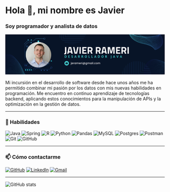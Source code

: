 # Hola 👋, mi nombre es Javier
### Soy programador y analista de datos
![Soy programador y analista de datos](https://github.com/javote94/javote94/raw/main/banner-git-hub2.png)

Mi incursión en el desarrollo de software desde hace unos años me ha permitido combinar mi pasión por los datos con mis nuevas habilidades en programación. Me encuentro en continuo aprendizaje de tecnologías backend, aplicando estos conocimientos para la manipulación de APIs y la optimización en la gestión de datos.

---
### 🧰 Habilidades
![Java](https://img.shields.io/badge/java-%23ED8B00.svg?style=for-the-badge&logo=openjdk&logoColor=white) ![Spring](https://img.shields.io/badge/spring-%236DB33F.svg?style=for-the-badge&logo=spring&logoColor=white) ![R](https://img.shields.io/badge/r-%23276DC3.svg?style=for-the-badge&logo=r&logoColor=white) ![Python](https://img.shields.io/badge/python-3670A0?style=for-the-badge&logo=python&logoColor=ffdd54) ![Pandas](https://img.shields.io/badge/pandas-%23150458.svg?style=for-the-badge&logo=pandas&logoColor=white) ![MySQL](https://img.shields.io/badge/mysql-4479A1.svg?style=for-the-badge&logo=mysql&logoColor=white) ![Postgres](https://img.shields.io/badge/postgres-%23316192.svg?style=for-the-badge&logo=postgresql&logoColor=white) ![Postman](https://img.shields.io/badge/Postman-FF6C37?style=for-the-badge&logo=postman&logoColor=white) ![Git](https://img.shields.io/badge/git-%23F05033.svg?style=for-the-badge&logo=git&logoColor=white) ![GitHub](https://img.shields.io/badge/github-%23121011.svg?style=for-the-badge&logo=github&logoColor=white)

---
### 📫 Cómo contactarme

[![GitHub](https://img.shields.io/badge/GitHub-%2312100E.svg?style=for-the-badge&logo=github&logoColor=white)](https://github.com/javote94)
[![LinkedIn](https://img.shields.io/badge/LinkedIn-%230077B5.svg?style=for-the-badge&logo=linkedin&logoColor=white)](https://www.linkedin.com/in/javier-rameri/)
[![Gmail](https://img.shields.io/badge/Gmail-D14836?style=for-the-badge&logo=gmail&logoColor=white)](mailto:jerameri@gmail.com)

---
![GitHub stats](https://github-readme-stats.vercel.app/api?username=javote94&show_icons=true)  

